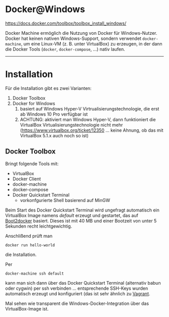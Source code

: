 # Docker@Windows

https://docs.docker.com/toolbox/toolbox_install_windows/

Docker Machine ermöglich die Nutzung von Docker für Windows-Nutzer. Docker hat keinen nativen Windows-Support, sondern verwendet ``docker-machine``, um eine Linux-VM (z. B. unter VirtualBox) zu erzeugen, in der dann die Docker Tools (``docker``, ``docker-compose``, ...) nativ laufen.

--- 

# Installation
Für die Installation gibt es zwei Varianten:

1. Docker Toolbox
2. Docker for Windows
   1. basiert auf Windows Hyper-V Virtrualisierungstechnologie, die erst ab Windows 10 Pro verfügbar ist
   2. ACHTUNG: aktiviert man Windows Hyper-V, dann funktioniert die VirtualBox Virtualisierungstechnologie nicht mehr (https://www.virtualbox.org/ticket/12350 ... keine Ahnung, ob das mit VirtualBox 5.1.x auch noch so ist)

## Docker Toolbox
Bringt folgende Tools mit:

* VirtualBox
* Docker Client
* docker-machine
* docker-compose
* Docker Quickstart Terminal
  * vorkonfgurierte Shell basierend auf MinGW 

Beim Start des Docker Quickstart Terminal wird ungefragt automatisch ein VirtualBox Image namens *default* erzeugt und gestartet, das auf [Boot2docker](https://github.com/boot2docker/boot2docker) basiert. Dieses ist mit 40 MB und einer Bootzeit von unter 5 Sekunden recht leichtgewichtig.

Anschlißend prüft man 

```
docker run hello-world
```

die Installation.

Per

```
docker-machine ssh default
```

kann man sich dann über das Docker Quickstart Terminal (alternativ babun oder cygwin) per ssh verbinden ... entsprechende SSH-Keys wurden automatisch erzeugt und konfiguriert (das ist sehr ähnlich zu [Vagrant](vagrant.md).

Mal sehen wie transparent die Windows-Docker-Integration über das VirtualBox-Image ist.



